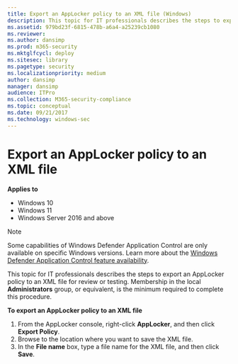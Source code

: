 ```yaml
---
title: Export an AppLocker policy to an XML file (Windows)
description: This topic for IT professionals describes the steps to export an AppLocker policy to an XML file for review or testing.
ms.assetid: 979bd23f-6815-478b-a6a4-a25239cb1080
ms.reviewer: 
ms.author: dansimp
ms.prod: m365-security
ms.mktglfcycl: deploy
ms.sitesec: library
ms.pagetype: security
ms.localizationpriority: medium
author: dansimp
manager: dansimp
audience: ITPro
ms.collection: M365-security-compliance
ms.topic: conceptual
ms.date: 09/21/2017
ms.technology: windows-sec
---
```


# Export an AppLocker policy to an XML file

**Applies to**

- Windows 10
- Windows 11
- Windows Server 2016 and above

>[!NOTE]
>Some capabilities of Windows Defender Application Control are only available on specific Windows versions. Learn more about the [Windows Defender Application Control feature availability](/windows/security/threat-protection/windows-defender-application-control/feature-availability).

This topic for IT professionals describes the steps to export an AppLocker policy to an XML file for review or testing.
Membership in the local **Administrators** group, or equivalent, is the minimum required to complete this procedure.

**To export an AppLocker policy to an XML file**

1.  From the AppLocker console, right-click **AppLocker**, and then click **Export Policy**.
2.  Browse to the location where you want to save the XML file.
3.  In the **File name** box, type a file name for the XML file, and then click **Save**.
